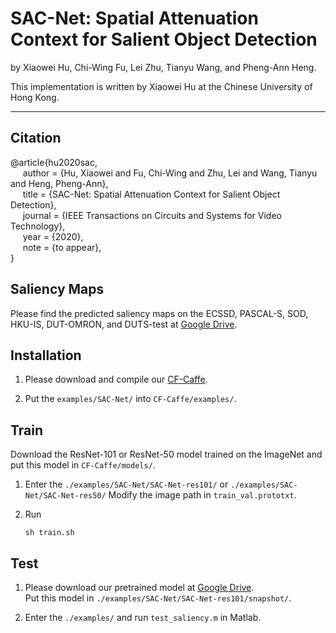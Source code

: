 # SAC-Net: Spatial Attenuation Context for Salient Object Detection


by Xiaowei Hu, Chi-Wing Fu, Lei Zhu, Tianyu Wang, and Pheng-Ann Heng.

This implementation is written by Xiaowei Hu at the Chinese University of Hong Kong.

***

## Citation

@article{hu2020sac,                  
&nbsp;&nbsp;&nbsp;&nbsp;  author = {Hu, Xiaowei and Fu, Chi-Wing and Zhu, Lei and Wang, Tianyu and Heng, Pheng-Ann},      
&nbsp;&nbsp;&nbsp;&nbsp;  title = {SAC-Net: Spatial Attenuation Context for Salient Object Detection},      
&nbsp;&nbsp;&nbsp;&nbsp;  journal = {IEEE Transactions on Circuits and Systems for Video Technology},        
&nbsp;&nbsp;&nbsp;&nbsp;  year = {2020},                     
&nbsp;&nbsp;&nbsp;&nbsp;  note = {to appear},                    
}
   
## Saliency Maps

Please find the predicted saliency maps on the ECSSD, PASCAL-S, SOD, HKU-IS, DUT-OMRON, and DUTS-test at [Google Drive](https://drive.google.com/open?id=1Z2WV39lxeyDBXlpNFhoxYgOmwWsoQutX).


## Installation

1. Please download and compile our [CF-Caffe](https://github.com/xw-hu/CF-Caffe).

2. Put the `examples/SAC-Net/` into `CF-Caffe/examples/`.

  
## Train

Download the ResNet-101 or ResNet-50 model trained on the ImageNet and put this model in `CF-Caffe/models/`.

1. Enter the `./examples/SAC-Net/SAC-Net-res101/` or  `./examples/SAC-Net/SAC-Net-res50/`
   Modify the image path in `train_val.prototxt`.

2. Run   
   ```shell
   sh train.sh
   ```


## Test   
1. Please download our pretrained model at [Google Drive](https://drive.google.com/open?id=1FLehQ4iX0qdm6shwN4Cp0L2EzVPAXNZW).   
   Put this model in `./examples/SAC-Net/SAC-Net-res101/snapshot/`.

2. Enter the `./examples/` and run `test_saliency.m` in Matlab. 

